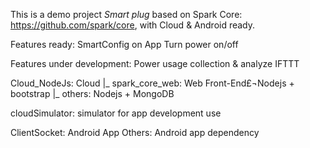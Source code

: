 This is a demo project *Smart plug* based on Spark Core: https://github.com/spark/core, with Cloud & Android ready.

Features ready:
SmartConfig on App
Turn power on/off

Features under development:
Power usage collection & analyze
IFTTT

Cloud_NodeJs: Cloud
  |_ spark_core_web: Web Front-End£¬Nodejs + bootstrap
  |_ others: Nodejs + MongoDB
  
cloudSimulator: simulator for app development use

ClientSocket: Android App
Others: Android app dependency

